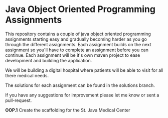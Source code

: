 # Java Object Oriented Programming Assignments
This repository contains a couple of java object oriented programming assignments starting easy and gradually becoming harder as
 you go through the different assignments.
Each assignment builds on the next assignment so you'll have to complete an assignment before you can continue. Each assignment will be
 it's own maven project to ease development and building the application.
 
We will be building a digital hospital where patients will be able to visit for all there medical needs.
 
The solutions for each assignment can be found in the solutions branch.
 
If you have any suggestions for improvement please let me know or sent a pull-request.
 
**OOP.1** Create the scaffolding for the St. Java Medical Center
